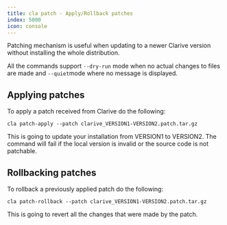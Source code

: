 ```yaml
---
title: cla patch - Apply/Rollback patches
index: 5000
icon: console
---
```


Patching mechanism is useful when updating to a newer Clarive version without installing the whole distribution.

All the commands support `--dry-run` mode when no actual changes to files are made and `--quiet`mode where no message is displayed.

## Applying patches

To apply a patch received from Clarive do the following:

    cla patch-apply --patch clarive_VERSION1-VERSION2.patch.tar.gz

This is going to update your installation from VERSION1 to VERSION2. The command will fail if the local version is
invalid or the source code is not patchable.

## Rollbacking patches

To rollback a previously applied patch do the following:

    cla patch-rollback --patch clarive_VERSION1-VERSION2.patch.tar.gz

This is going to revert all the changes that were made by the patch.
